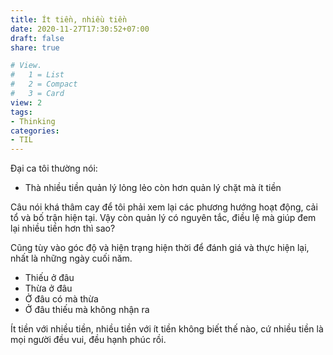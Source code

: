 ```yaml
---
title: Ít tiền, nhiều tiền
date: 2020-11-27T17:30:52+07:00
draft: false
share: true

# View.
#   1 = List
#   2 = Compact
#   3 = Card
view: 2
tags:
- Thinking
categories:
- TIL
---
```


Đại ca tôi thường nói:

* Thà nhiều tiền quản lý lỏng lẻo còn hơn quản lý chặt mà ít tiền

Câu nói khá thâm cay để tôi phải xem lại các phương hướng hoạt động, cải tổ và bố trận hiện tại. Vậy còn quản lý có nguyên tắc, điều lệ mà giúp đem lại nhiều tiền hơn thì sao?

Cũng tùy vào góc độ và hiện trạng hiện thời để đánh giá và thực hiện lại, nhất là những ngày cuối năm.

* Thiếu ở đâu
* Thừa ở đâu
* Ở đâu có mà thừa
* Ở đâu thiếu mà không nhận ra

Ít tiền với nhiều tiền, nhiều tiền với ít tiền không biết thế nào, cứ nhiều tiền là mọi người đều vui, đều hạnh phúc rồi.
